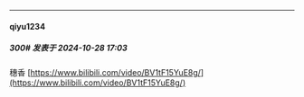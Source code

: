 ﻿
*****

####  qiyu1234  
##### 300#       发表于 2024-10-28 17:03

穗香
[https://www.bilibili.com/video/BV1tF15YuE8g/](https://www.bilibili.com/video/BV1tF15YuE8g/)

